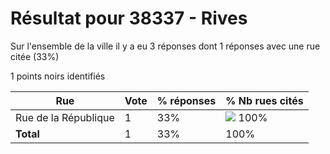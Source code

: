 # Résultat pour 38337 - Rives

Sur l'ensemble de la ville il y a eu 3 réponses dont 1 réponses avec une rue citée (33%)

1 points noirs identifiés

| Rue | Vote | % réponses | % Nb rues cités|
|-----|------|------------|----------------|
| Rue de la République | 1 | 33% | <img src="../../img/bar_100.gif" />&nbsp;100%|
| **Total** | 1 | 33% | 100%|
